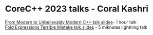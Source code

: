 # CoreC++ 2023 talks - Coral Kashri

[From Modern to Unbelievably Modern C++ talk slides](from-a-modern-to-an-unbelievably-modern-cpp.html)- 1 hour talk<br>
[Fold Expressions Terrible Mistake talk slides](fold-expressions-terrible-mistake.html) - 5 miknutes lightning talk
